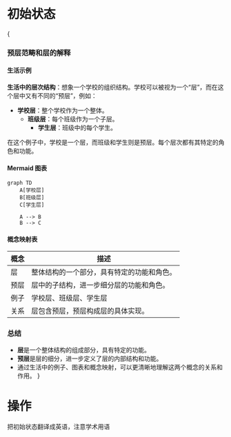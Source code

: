 # 初始状态
{
### 预层范畴和层的解释

#### 生活示例

**生活中的层次结构**：想象一个学校的组织结构。学校可以被视为一个“层”，而在这个层中又有不同的“预层”，例如：

- **学校层**：整个学校作为一个整体。
  - **班级层**：每个班级作为一个子层。
    - **学生层**：班级中的每个学生。

在这个例子中，学校是一个层，而班级和学生则是预层。每个层次都有其特定的角色和功能。

#### Mermaid 图表

```mermaid
graph TD
    A[学校层]
    B[班级层]
    C[学生层]

    A --> B
    B --> C
```

#### 概念映射表

| 概念       | 描述                                       |
|------------|--------------------------------------------|
| 层         | 整体结构的一个部分，具有特定的功能和角色。 |
| 预层       | 层中的子结构，进一步细分层的功能和角色。   |
| 例子       | 学校层、班级层、学生层                     |
| 关系       | 层包含预层，预层构成层的具体实现。         |

### 总结

- **层**是一个整体结构的组成部分，具有特定的功能。
- **预层**是层的细分，进一步定义了层的内部结构和功能。
- 通过生活中的例子、图表和概念映射，可以更清晰地理解这两个概念的关系和作用。
}
# 操作
把初始状态翻译成英语，注意学术用语

